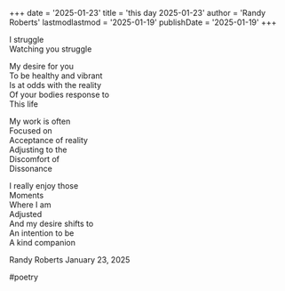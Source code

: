 +++ 
date = '2025-01-23' 
title = 'this day 2025-01-23'
author = 'Randy Roberts'
lastmodlastmod = '2025-01-19'
publishDate = '2025-01-19'
+++

I struggle  
Watching you struggle   
  
My desire for you   
To be healthy and vibrant   
Is at odds with the reality   
Of your bodies response to   
This life  
  
My work is often  
Focused on  
Acceptance of reality  
Adjusting to the   
Discomfort of  
Dissonance   
  
I really enjoy those  
Moments  
Where I am    
Adjusted    
And my desire shifts to  
An intention to be   
A kind companion   
   
Randy Roberts January 23, 2025

#poetry

